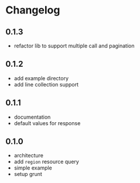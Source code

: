 Changelog
=========

0.1.3
-----
 * refactor lib to support multiple call and pagination

0.1.2
-----
 * add example directory
 * add line collection support

0.1.1
-----
 * documentation
 * default values for response

0.1.0
-----
 * architecture
 * add `region` resource query
 * simple example
 * setup grunt
